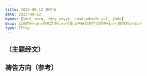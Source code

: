 ```yaml
---
title: 2023-09-12 祷告会
date: 2023-09-12
hymns: [ymnl_zmzq, edzy_ysyyt, qnsdswdzwds_ysl, jbdx]
dscp: 以马内利<br>恩典之洋<br>全能上帝是我的主我的神<br>j敬拜的心<br>
type: TPray
---
```


## （主题经文）



## 祷告方向（参考）



